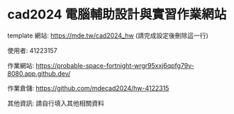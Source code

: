 # cad2024 電腦輔助設計與實習作業網站

template 網站: https://mde.tw/cad2024_hw (請完成設定後刪除這一行)

使用者: 41223157

作業網站: https://probable-space-fortnight-wrgr95xxj6qpfg79v-8080.app.github.dev/

作業倉儲: https://github.com/mdecad2024/hw-4122315

其他資訊: 請自行填入其他相關資料
